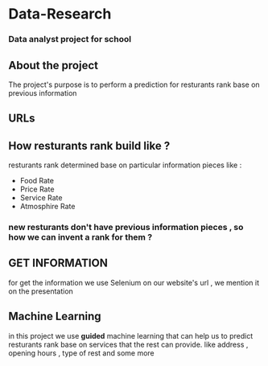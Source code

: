 # Data-Research
### Data analyst project for school
## About the project
The project's purpose is to perform a prediction for resturants rank base on previous information
## URLs

## How  resturants rank build like ?
 resturants rank determined base on particular information pieces like :
 * Food Rate
 * Price Rate
 * Service Rate
 * Atmosphire Rate
 
### new resturants don't have previous information pieces , so how we can invent a rank for them ?

## GET INFORMATION
for get the information we use Selenium on our website's url , we mention it on the presentation 


## Machine Learning
in this project we use **guided** machine learning that can help us to predict resturants rank base on services that the rest can provide.
like address , opening hours , type of rest and some more


#

